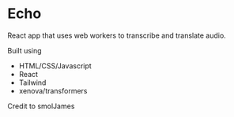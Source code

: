 # Echo

React app that uses web workers to transcribe and translate audio.

Built using
- HTML/CSS/Javascript
- React
- Tailwind
- xenova/transformers

Credit to smolJames

